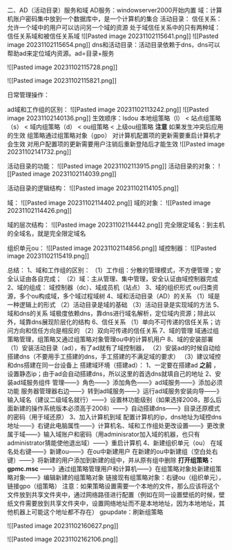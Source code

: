 
二、AD（活动目录）服务和域
AD服务：windowserver2000开始内置
域：计算机账户密码集中放到一个数据库中，是一个计算机的集合
活动目录：
信任关系：
	允许一个域中的用户可以访问另一个域的资源
	处于域信任关系中的只有两种域：信任关系域和被信任关系域
	![[Pasted image 20231102115641.png]]
	![[Pasted image 20231102115654.png]]
dns和活动目录：活动目录依赖于dns，dns可以帮助ad来定位域内资源。ad=目录+服务

![[Pasted image 20231102115728.png]]

![[Pasted image 20231102115821.png]]


日常管理操作：
	
ad域和工作组的区别：
![[Pasted image 20231102113242.png]]
![[Pasted image 20231102140136.png]]
生效顺序：lsdou
本地组策略（l） <  站点组策略（s） < 域内组策略（d） < ou组策略 < 上级ou组策略
**注意** 如果发生冲突后应用的生效
组策略通过组策略对象（gpo）
对计算机配置项的更新需要重启计算机才会生效
对用户配置项的更新需要用户注销后重新登陆后才能生效
![[Pasted image 20231102141732.png]]


活动目录的功能：
![[Pasted image 20231102113915.png]]
活动目录的对象：
![[Pasted image 20231102114039.png]]

活动目录的逻辑结构：
![[Pasted image 20231102114105.png]]

域：
![[Pasted image 20231102114402.png]]
域的对象：
![[Pasted image 20231102114426.png]]

域的层次结构：
![[Pasted image 20231102114442.png]]
完全限定域名：到主机的全域名，就是完全限定域名

组织单元ou：
![[Pasted image 20231102114856.png]]
域控制器：
![[Pasted image 20231102115419.png]]


总结：
1、域和工作组的区别：
	（1）工作组：分散的管理模式，不方便管理；安全认证由各自完成；
	（2）域：主从管理、集中管理，安全认证由域控制器完成
2、域的组成：
	域控制器（dc）、域成员机（站点）
3、域的组织形式
	ou归类资源，多个ou构成域，多个域过程域树
4、域和活动目录（AD）的关系
（1）域是一种逻辑上的形式
（2）活动目录是域的基础
（3）活动目录是实现域的方法
5、域和dns的关系
域极度依赖dns，靠dns进行域名解析，定位域内资源；除此以外，域靠dns展现阶层化的结构
6、信任关系
（1）单向不可传递的信任关系；访问方向和信任方向是相反的
（2）双向可传递的信任关系
7、域的管理
域通过组策略管理，组策略又通过组策略对象管理ou中的计算机用户
8、域的安装部署
（1）安装活动目录（ad），有了ad就有了域控制器，
（2）安装ad的时候自动给搭建dns（不要用手工搭建的dns，手工搭建的不满足域的要求）
（3）建议域控和dns搭建在同一台设备上
搭建域环境（搭建ad）：
1、一定要在搭建ad **之前** ，设置静态ip；由于ad会自动搭建dns，所以这里的首选dns就填自己的地址
2、安装ad域服务组件
管理——》角色——》添加角色——》ad域服务——》添加必须功能
服务器管理器右边——》转到ad域服务——》运行ad域服务安装向导——》输入域名（建议二级域名就行）——》设置林功能级别（如果选择2008，那么后面新建的操作系统版本必须高于2008）——》自动搭建dns——》目录还原模式的密码（用于域还原）
3、加入计算机到域
配置计算机的ip，dns地址为域控dns地址——》右键此电脑属性——》计算机名、域和工作组处更改设置——》更改隶属于域——》输入域账户和密码（用adminisrator加入域的机器，也只有administrator猜能使他退出域）——》重启计算机
4、新建组织单元（ou）
在域名处右键——》新建ou——》在ou中新建用户
在新建的ou中新建组（空白处右键）——》将新建的用户添加到新建的组中，并从原有组中删除
**打开组策略：gpmc.msc**  ——》通过组策略管理用户和计算机——》在组策略对象处新建组策略对象——》编辑新建的组策略对象
链接现有组策略对象：右键ou（组织单元），链接gpo（组策略）
注意：如果策略设置需要一个本地的文件，那么应该将这个文件放到共享文件夹中，通过网络路径进行配置（例如在同一设置壁纸的时候，壁纸文件需要放到共享文件夹中，设置网络地址而不是本地地址，因为本地地址，其他机器上可能这个地址都不存在）
gpupdate：刷新组策略

![[Pasted image 20231102160627.png]]

![[Pasted image 20231102162106.png]]